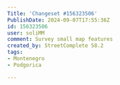 ```yaml
---
Title: 'Changeset #156323506'
PublishDate: 2024-09-07T17:55:36Z
id: 156323506
user: soliMM
comment: Survey small map features
created_by: StreetComplete 58.2
tags:
- Montenegro
- Podgorica

---
```

